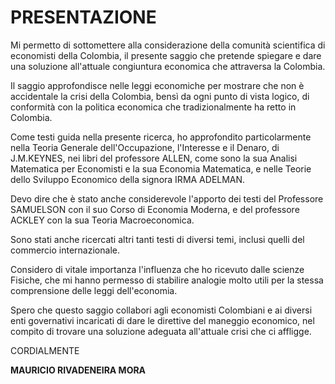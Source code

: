 # PRESENTAZIONE

Mi permetto di sottomettere alla considerazione della comunità scientifica di economisti della Colombia, il presente saggio che pretende spiegare e dare una soluzione all'attuale congiuntura economica che attraversa la Colombia.

Il saggio approfondisce nelle leggi economiche per mostrare che non è accidentale la crisi della Colombia, bensì da ogni punto di vista logico, di conformità con la politica economica che tradizionalmente ha retto in Colombia.

Come testi guida nella presente ricerca, ho approfondito particolarmente nella Teoria Generale dell'Occupazione, l'Interesse e il Denaro, di J.M.KEYNES, nei libri del professore ALLEN, come sono la sua Analisi Matematica per Economisti e la sua Economia Matematica, e nelle Teorie dello Sviluppo Economico della signora IRMA ADELMAN.

Devo dire che è stato anche considerevole l'apporto dei testi del Professore SAMUELSON con il suo Corso di Economia Moderna, e del professore ACKLEY con la sua Teoria Macroeconomica.

Sono stati anche ricercati altri tanti testi di diversi temi, inclusi quelli del commercio internazionale.

Considero di vitale importanza l'influenza che ho ricevuto dalle scienze Fisiche, che mi hanno permesso di stabilire analogie molto utili per la stessa comprensione delle leggi dell'economia.

Spero che questo saggio collabori agli economisti Colombiani e ai diversi enti governativi incaricati di dare le direttive del maneggio economico, nel compito di trovare una soluzione adeguata all'attuale crisi che ci affligge.

CORDIALMENTE

**MAURICIO RIVADENEIRA MORA**
